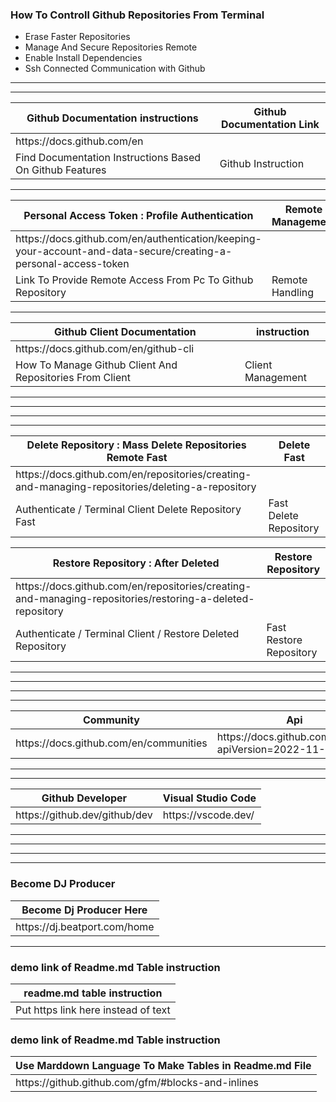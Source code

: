 
### How To Controll Github Repositories From Terminal 

- Erase Faster Repositories
- Manage And Secure Repositories Remote
- Enable Install Dependencies 
- Ssh Connected Communication with Github 

----------------



----------------

<table>
<thead>
<tr>
<th>Github Documentation instructions </th>
<th> Github Documentation Link</th>
</tr>
</thead>
<tbody>
<tr>
  
  
  <td> https://docs.github.com/en </td>
  
  
   

  

</tr>
<tr>
<td>Find Documentation Instructions Based On Github Features </td>
<td> Github Instruction  </td>
</tr>
</tbody>
</table>

----------------



<table>
<thead>
<tr>
<th>Personal Access Token : Profile Authentication </th>
<th> Remote Management </th>
</tr>
</thead>
<tbody>
<tr>
<td> https://docs.github.com/en/authentication/keeping-your-account-and-data-secure/creating-a-personal-access-token </td>
<td></td>
</tr>
<tr>
<td> Link To Provide Remote Access From Pc To Github Repository </td>
<td> Remote Handling </td>
</tr>
</tbody>
</table>


----------------


<table>
<thead>
<tr>
<th>Github Client Documentation</th>
<th> instruction </th>
</tr>
</thead>
<tbody>
<tr>
<td>   https://docs.github.com/en/github-cli </td>
<td></td>
</tr>
<tr>
<td> How To Manage Github Client And Repositories From Client </td>
<td> Client Management </td>
</tr>
</tbody>
</table>




-----------------

----------------

----------------

----------------



<table>
<thead>
<tr>
<th> Delete Repository :  Mass Delete Repositories Remote Fast </th>
<th> Delete Fast  </th>
</tr>
</thead>
<tbody>
<tr>
<td> https://docs.github.com/en/repositories/creating-and-managing-repositories/deleting-a-repository </td>
<td></td>
</tr>
<tr>
<td> Authenticate / Terminal Client Delete Repository Fast </td>
<td>Fast Delete Repository </td>
</tr>
</tbody>
</table>






<table>
<thead>
<tr>
<th> Restore Repository : After Deleted  </th>
<th> Restore Repository  </th>
</tr>
</thead>
<tbody>
<tr>
<td> https://docs.github.com/en/repositories/creating-and-managing-repositories/restoring-a-deleted-repository </td>
<td></td>
</tr>
<tr>
<td> Authenticate / Terminal Client / Restore Deleted Repository  </td>
<td>Fast Restore  Repository </td>
</tr>
</tbody>
</table>



-----------------

----------------

----------------

----------------




<table>
<thead>
<tr>
<th> Community </th>
<th> Api </th>
</tr>
</thead>
<tbody>
<tr>
<td> https://docs.github.com/en/communities </td>
<td> https://docs.github.com/en/rest?apiVersion=2022-11-28 </td>
</tr>
</tbody>
</table>



----------------


----------------

<table>
<thead>
<tr>
<th> Github Developer </th>
<th> Visual Studio Code </th>
</tr>
</thead>
<tbody>
<tr>
<td> https://github.dev/github/dev </td>
<td> 
https://vscode.dev/ </td>
</tr>
</tbody>
</table>



-----------------

----------------

----------------

----------------




### Become DJ Producer 

<table>
<thead>
<tr>
<th> Become Dj Producer Here </th>

</tr>
</thead>
<tbody>
<tr>
<td> https://dj.beatport.com/home </td>

</tr>
</tbody>
</table>



----------------






### demo link of Readme.md Table instruction  

<table>
<thead>
<tr>
<th> readme.md table instruction  </th>

</tr>
</thead>
<tbody>
<tr>
<td> Put https link here instead of text  </td>

</tr>
</tbody>
</table>



### demo link of Readme.md Table instruction  

<table>
<thead>
<tr>
<th> Use Marddown Language To Make Tables in Readme.md File   </th>

</tr>
</thead>
<tbody>
<tr>
<td> https://github.github.com/gfm/#blocks-and-inlines  </td>

</tr>
</tbody>
</table>







